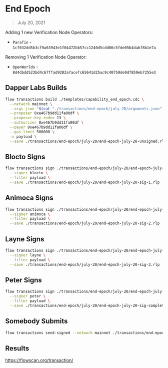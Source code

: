 # End Epoch
> July 20, 2021

Adding 1 new Verification Node Operators:
- `Parafin` - `1cf032dd5b3cf9a63943e1f04472bb57cc1240d5cdd86c5fde05b4dabf8b1e7a`

Removing 1 Verification Node Operator:
- `OpenWorlds` - `8d4dbdd523bd4c67ffad9282a7acefc65641d25ac9c40759de9df859eb7255e3`

## Dapper Labs Builds

```sh
flow transactions build ./templates/capability_end_epoch.cdc \
  --network mainnet \
  --args-json "$(cat "./transactions/end-epoch/july-20/arguments.json")" \
  --proposer 0xe467b9dd11fa00df \
  --proposer-key-index 13 \
  --authorizer 0xe467b9dd11fa00df \
  --payer 0xe467b9dd11fa00df \
  --gas-limit 500000 \
  -x payload \
  --save ./transactions/end-epoch/july-20/end-epoch-july-20-unsigned.rlp
```

## Blocto Signs

```sh
flow transactions sign ./transactions/end-epoch/july-20/end-epoch-july-20-unsigned.rlp \
  --signer blocto \
  --filter payload \
  --save ./transactions/end-epoch/july-20/end-epoch-july-20-sig-1.rlp
```

## Animoca Signs

```sh
flow transactions sign ./transactions/end-epoch/july-20/end-epoch-july-20-sig-1.rlp \
  --signer animoca \
  --filter payload \
  --save ./transactions/end-epoch/july-20/end-epoch-july-20-sig-2.rlp
```

## Layne Signs

```sh
flow transactions sign ./transactions/end-epoch/july-20/end-epoch-july-20-sig-2.rlp \
  --signer layne \
  --filter payload \
  --save ./transactions/end-epoch/july-20/end-epoch-july-20-sig-3.rlp
```

## Peter Signs

```sh
flow transactions sign ./transactions/end-epoch/july-20/end-epoch-july-20-sig-3.rlp \
  --signer peter \
  --filter payload \
  --save ./transactions/end-epoch/july-20/end-epoch-july-20-sig-complete.rlp
```

## Somebody Submits

```sh
flow transactions send-signed --network mainnet ./transactions/end-epoch/july-20/end-epoch-july-20-sig-complete.rlp
```

## Results

https://flowscan.org/transaction/
